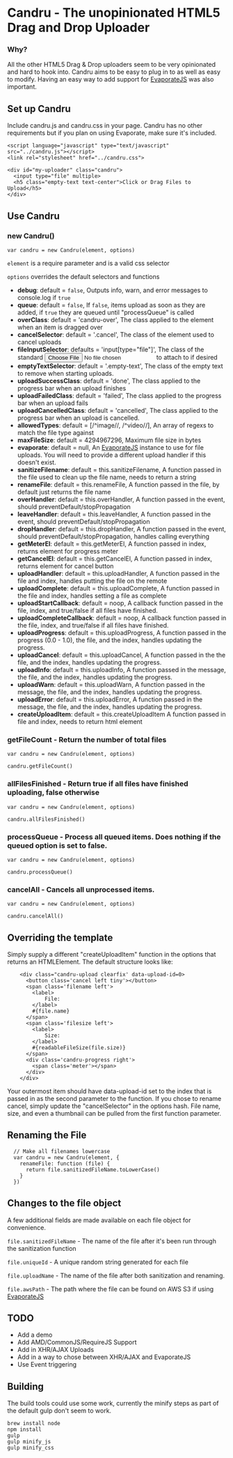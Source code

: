 Candru - The unopinionated HTML5 Drag and Drop Uploader
=======================================================

### Why?
All the other HTML5 Drag & Drop uploaders seem to be very opinionated and hard to hook into. Candru aims to be easy to
plug in to as well as easy to modify. Having an easy way to add support for
[EvaporateJS](https://github.com/TTLabs/EvaporateJS) was also important.

## Set up Candru
Include candru.js and candru.css in your page. Candru has no other requirements but if you plan on using Evaporate,
make sure it's included.

    <script language="javascript" type="text/javascript" src="../candru.js"></script>
    <link rel="stylesheet" href="../candru.css">

    <div id="my-uploader" class="candru">
      <input type="file" multiple>
      <h5 class="empty-text text-center">Click or Drag Files to Upload</h5>
    </div>

## Use Candru

### new Candru()

`var candru = new Candru(element, options)`

`element` is a require parameter and is a valid css selector

`options` overrides the default selectors and functions

* **debug**: default = `false`, Outputs info, warn, and error messages to console.log if `true`
* **queue**: default = `false`, If `false`, items upload as soon as they are added,  if `true` they are queued until "processQueue" is called
* **overClass**: default = 'candru-over', The class applied to the element when an item is dragged over
* **cancelSelector**: default = '.cancel', The class of the element used to cancel uploads
* **fileInputSelector**: defaults = 'input[type="file"]', The class of the standard <input type="file"> to attach to if desired
* **emptyTextSelector**: default = '.empty-text', The class of the empty text to remove when starting uploads.
* **uploadSuccessClass**: default = 'done', The class applied to the progress bar when an upload finishes
* **uploadFailedClass**: default = 'failed', The class applied to the progress bar when an upload fails
* **uploadCancelledClass**: default = 'cancelled', The class applied to the progress bar when an upload is cancelled.
* **allowedTypes**: default = [/^image\//, /^video\//], An array of regexs to match the file type against
* **maxFileSize**: default = 4294967296, Maximum file size in bytes
* **evaporate**: default = null, An [EvaporateJS](https://github.com/TTLabs/EvaporateJS) instance to use for file uploads. You will need to provide a different upload handler if this doesn't exist.
* **sanitizeFilename**: default = this.sanitizeFilename, A function passed in the file used to clean up the file name, needs to return a string
* **renameFile**: default = this.renameFile, A function passed in the file, by default just returns the file name
* **overHandler**: default = this.overHandler, A function passed in the event, should preventDefault/stopPropagation
* **leaveHandler**: default = this.leaveHandler, A function passed in the event, should preventDefault/stopPropagation
* **dropHandler**: default = this.dropHandler, A function passed in the event, should preventDefault/stopPropagation, handles calling everything
* **getMeterEl**: default = this.getMeterEl, A function passed in index, returns element for progress meter
* **getCancelEl**: default = this.getCancelEl, A function passed in index, returns element for cancel button
* **uploadHandler**: default = this.uploadHandler, A function passed in the file and index, handles putting the file on the remote
* **uploadComplete**: default = this.uploadComplete, A function passed in the file and index, handles setting a file as complete
* **uploadStartCallback**: default = noop, A callback function passed in the file, index, and true/false if all files have finished.
* **uploadCompleteCallback**: default = noop, A callback function passed in the file, index, and true/false if all files have finished.
* **uploadProgress**: default = this.uploadProgress, A function passed in the progress (0.0 - 1.0), the file, and the index, handles updating the progress.
* **uploadCancel**: default = this.uploadCancel, A function passed in the the file, and the index, handles updating the progress.
* **uploadInfo**: default = this.uploadInfo, A function passed in the message, the file, and the index, handles updating the progress.
* **uploadWarn**: default = this.uploadWarn, A function passed in the message, the file, and the index, handles updating the progress.
* **uploadError**: default = this.uploadError, A function passed in the message, the file, and the index, handles updating the progress.
* **createUploadItem**: default = this.createUploadItem A function passed in file and index, needs to return html element

### getFileCount - Return the number of total files

`var candru = new Candru(element, options)`

`candru.getFileCount()`

### allFilesFinished - Return true if all files have finished uploading, false otherwise

`var candru = new Candru(element, options)`

`candru.allFilesFinished()`

### processQueue - Process all queued items. Does nothing if the queued option is set to false.

`var candru = new Candru(element, options)`

`candru.processQueue()`

### cancelAll - Cancels all unprocessed items.

`var candru = new Candru(element, options)`

`candru.cancelAll()`

## Overriding the template
Simply supply a different "createUploadItem" function in the options that returns an HTMLElement. The default structure looks like:

        <div class="candru-upload clearfix' data-upload-id=0>
          <button class='cancel left tiny'></button>
          <span class='filename left'>
            <label>
                File:
            </label>
            #{file.name}
          </span>
          <span class='filesize left'>
            <label>
                Size:
            </label>
            #{readableFileSize(file.size)}
          </span>
          <div class='candru-progress right'>
            <span class='meter'></span>
          </div>
        </div>

Your outermost item should have data-upload-id set to the index that is passed in as the second parameter to the function.
If you chose to rename cancel, simply update the "cancelSelector" in the options hash. File name, size, and even a thumbnail
can be pulled from the first function parameter.

## Renaming the File

      // Make all filenames lowercase
      var candru = new Candru(element, {
        renameFile: function (file) {
          return file.sanitizedFileName.toLowerCase()
        }
      })

## Changes to the file object
A few additional fields are made available on each file object for convenience.

`file.sanitizedFileName` - The name of the file after it's been run through the sanitization function

`file.uniqueId` - A unique random string generated for each file

`file.uploadName` - The name of the file after both sanitization and renaming.

`file.awsPath` - The path where the file can be found on AWS S3 if using [EvaporateJS](https://github.com/TTLabs/EvaporateJS)

## TODO

* Add a demo
* Add AMD/CommonJS/RequireJS Support
* Add in XHR/AJAX Uploads
* Add in a way to chose between XHR/AJAX and EvaporateJS
* Use Event triggering

## Building
The build tools could use some work, currently the minify steps as part of the default gulp don't seem to work.


    brew install node
    npm install
    gulp
    gulp minify_js
    gulp minify_css
